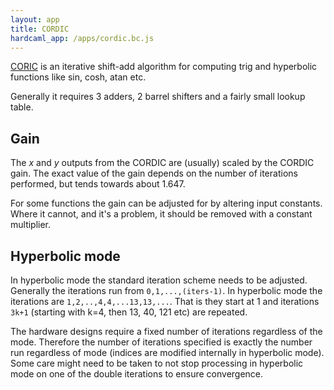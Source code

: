 ```yaml
---
layout: app
title: CORDIC
hardcaml_app: /apps/cordic.bc.js
---
```


[CORIC](https://en.wikipedia.org/wiki/CORDIC") is an iterative shift-add
algorithm for computing trig and hyperbolic functions like sin, cosh, atan etc.

Generally it requires 3 adders, 2 barrel shifters and a fairly small lookup table.

## Gain

The _x_ and _y_ outputs from the CORDIC are (usually) scaled by the CORDIC
gain.  The exact value of the gain depends on the number of iterations performed, but tends
towards about 1.647.

For some functions the gain can be adjusted for by altering input constants.  Where it
cannot, and it's a problem, it should be removed with a constant multiplier.

## Hyperbolic mode

In hyperbolic mode the standard iteration scheme needs to be adjusted.  Generally the
iterations run from `0,1,...,(iters-1)`.  In hyperbolic mode the iterations are
`1,2,..,4,4,...13,13,...`.  That is they start at 1 and iterations
`3k+1` (starting with k=4, then 13, 40, 121 etc) are repeated.

The hardware designs require a fixed number of iterations regardless of the mode.
Therefore the number of iterations specified is exactly the number run regardless of
mode (indices are modified internally in hyperbolic mode).  Some care might need to be
taken to not stop processing in hyperbolic mode on one of the double iterations to
ensure convergence.

